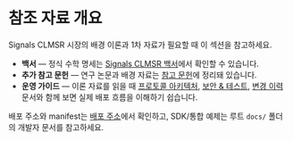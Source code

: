 # 참조 자료 개요

Signals CLMSR 시장의 배경 이론과 1차 자료가 필요할 때 이 섹션을 참고하세요.

- **백서** — 정식 수학 명세는 [Signals CLMSR 백서](./whitepaper.md)에서 확인할 수 있습니다.
- **추가 참고 문헌** — 연구 논문과 배경 자료는 [참고 문헌](./bibliography.md)에 정리돼 있습니다.
- **운영 가이드** — 이론 자료를 읽을 때 [프로토콜 아키텍처](../protocol/architecture.md), [보안 & 테스트](../security/audits.md), [변경 이력](../changelog/index.md) 문서와 함께 보면 실제 배포 흐름을 이해하기 쉽습니다.

배포 주소와 manifest는 [배포 주소](../addresses/index.md)에서 확인하고, SDK/통합 예제는 루트 `docs/` 폴더의 개발자 문서를 참고하세요.
